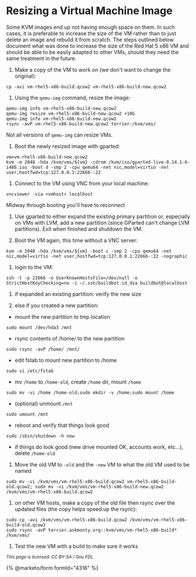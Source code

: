 
# Resizing a Virtual Machine Image

Some KVM images end up not having enough space on them. In such cases, it is preferable to increase the size of the VM rather than to just delete an image and rebuild it from scratch. The steps outlined below document what was done to increase the size of the Red Hat 5 x86 VM and should be able to be easily adapted to other VMs, should they need the same treatment in the future.


1. Make a copy of the VM to work on (we don't want to change the original):


```
cp -avi vm-rhel5-x86-build.qcow2 vm-rhel5-x86-build-new.qcow2
```

1. Using the `qemu-img` command, resize the image:


```
qemu-img info vm-rhel5-x86-build-new.qcow2
qemu-img resize vm-rhel5-x86-build-new.qcow2 +10G
qemu-img info vm-rhel5-x86-build-new.qcow2
rsync -avP vm-rhel5-x86-build-new.qcow2 terrier:/kvm/vms/
```

 Not all versions of `qemu-img` can resize VMs.



1. Boot the newly resized image with gparted:


```
vm=vm-rhel5-x86-build-new.qcow2
kvm -m 2048 -hda /kvm/vms/${vm} -cdrom /kvm/iso/gparted-live-0.14.1-6-i486.iso -boot d -smp 2 -cpu qemu64 -net nic,model=virtio -net user,hostfwd=tcp:127.0.0.1:22666-:22
```

1. Connect to the VM using VNC from your local machine:


```
vncviewer -via <vmhost> localhost
```

 Midway through booting you'll have to reconnect



1. Use gparted to either expand the existing primary partition or, especially
 on VMs with LVM, add a new partition (since GParted can't change LVM
 partitions). Exit when finished and shutdown the VM.


1. Boot the VM again, this time without a VNC server:


```
kvm -m 2048 -hda /kvm/vms/${vm} -boot c -smp 2 -cpu qemu64 -net nic,model=virtio -net user,hostfwd=tcp:127.0.0.1:22666-:22 -nographic
```

1. login to the VM:


```
ssh -t -p 22666 -o UserKnownHostsFile=/dev/null -o StrictHostKeyChecking=no -i ~/.ssh/buildbot.id_dsa buildbot@localhost
```

1. if expanded an existing partition: verify the new size


1. else if you created a new partition:

  * mount the new partition to tmp location
```
sudo mount /dev/hda3 /mnt
```
  * rsync contents of /home/ to the new partition
```
sudo rsync -avP /home/ /mnt/
```
  * edit fstab to mount new partition to /home
```
sudo vi /etc/fstab
```
  * mv `/home` to `/home-old`, create `/home` dir, mount `/home`
```
sudo mv -vi /home /home-old;sudo mkdir -v /home;sudo mount /home
```
  * (optional) unmount `/mnt`
```
sudo umount /mnt
```
  * reboot and verify that things look good
```
sudo /sbin/shutdown -h now
```
  * if things do look good (new drive mounted OK, accounts work, etc...), delete `/home-old`


1. Move the old VM to `-old` and the `-new` VM to what the old VM used to be named


```
sudo mv -vi /kvm/vms/vm-rhel5-x86-build.qcow2 vm-rhel5-x86-build-old.qcow2; sudo mv -vi /kvm/vms/vm-rhel5-x86-build-new.qcow2 /kvm/vms/vm-rhel5-x86-build.qcow2
```

1. on other VM hosts, make a copy of the old file then rsync over the updated files (the copy helps speed up the rsync):


```
sudo cp -avi /kvm/vms/vm-rhel5-x86-build.qcow2 /kvm/vms/vm-rhel5-x86-build-old.qcow2
sudo rsync -avP terrier.askmonty.org::kvm/vms/vm-rhel5-x86-build* /kvm/vms/
```

1. Test the new VM with a build to make sure it works


<sub>_This page is licensed: CC BY-SA / Gnu FDL_</sub>


{% @marketo/form formId="4316" %}
